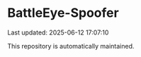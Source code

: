 # BattleEye-Spoofer

Last updated: 2025-06-12 17:07:10

This repository is automatically maintained.
